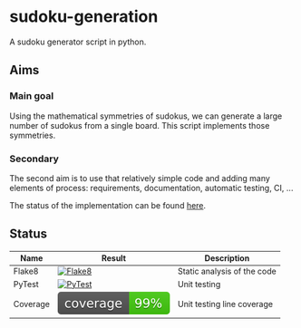 # sudoku-generation

A sudoku generator script in python.

## Aims

### Main goal

Using the mathematical symmetries of sudokus, we can generate a large number of sudokus from a single board. This script implements those symmetries.

### Secondary

The second aim is to use that relatively simple code and adding many elements of process: requirements, documentation, automatic testing, CI, ... 

The status of the implementation can be found [here](docs/manual/process.md).

## Status

| Name | Result | Description |
| ---- | ------ | ----------- |
| Flake8 | [![Flake8](https://github.com/bilbopingouin/sudoku-generation/actions/workflows/flake8.yml/badge.svg?branch=main)](https://github.com/bilbopingouin/sudoku-generation/actions/workflows/flake8.yml) | Static analysis of the code |
| PyTest | [![PyTest](https://github.com/bilbopingouin/sudoku-generation/actions/workflows/pytest.yml/badge.svg?branch=main)](https://github.com/bilbopingouin/sudoku-generation/actions/workflows/pytest.yml) | Unit testing |
| Coverage | [![Coverage](https://github.com/bilbopingouin/sudoku-generation/blob/gh-pages/badges/coverage.svg)](https://github.com/bilbopingouin/sudoku-generation/actions/workflows/coverage.yml) | Unit testing line coverage |
